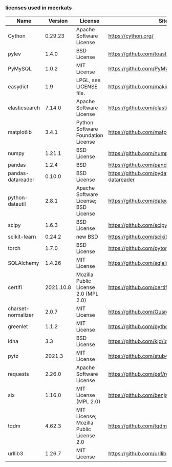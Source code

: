### licenses used in meerkats ###

|Name              |Version  |License                                           |Site                                        |
|------------------|---------|--------------------------------------------------|--------------------------------------------|
|Cython            |0.29.23  |Apache Software License                           |https://cython.org/                         |
|pylev             |1.4.0    |BSD License                                       |https://github.com/toastdriven/pylev        |
|PyMySQL           |1.0.2    |MIT License                                       |https://github.com/PyMySQL/PyMySQL/         |
|easydict          |1.9      |LPGL, see LICENSE file.                           |https://github.com/makinacorpus/easydict    |
|elasticsearch     |7.14.0   |Apache Software License                           |https://github.com/elastic/elasticsearch-py |
|matplotlib        |3.4.1    |Python Software Foundation License                |https://github.com/matplotlib/matplotlib/   |
|numpy             |1.21.1   |BSD License                                       |https://github.com/numpy/numpy              |
|pandas            |1.2.4    |BSD                                               |https://github.com/pandas-dev/pandas        |
|pandas-datareader |0.10.0   |BSD License                                       |https://github.com/pydata/pandas-datareader |
|python-dateutil   |2.8.1    |Apache Software License; BSD License              |https://github.com/dateutil/dateutil        |
|scipy             |1.6.3    |BSD License                                       |https://github.com/scipy/scipy              |
|scikit-learn      |0.24.2   |new BSD                                           |https://github.com/scikit-learn/scikit-learn|
|torch             |1.7.0    |BSD License                                       |https://github.com/pytorch/pytorch          |
|SQLAlchemy        |1.4.26   |MIT License                                       |https://github.com/sqlalchemy/sqlalchemy    |
|certifi           |2021.10.8|Mozilla Public License 2.0 (MPL 2.0)              |https://github.com/certifi/python-certifi   |
|charset-normalizer|2.0.7    |MIT License                                       |https://github.com/Ousret/charset_normalizer|
|greenlet          |1.1.2    |MIT License                                       |https://github.com/python-greenlet/greenlet |
|idna              |3.3      |BSD License                                       |https://github.com/kjd/idna                 |
|pytz              |2021.3   |MIT License                                       |https://github.com/stub42/pytz              |
|requests          |2.26.0   |Apache Software License                           |https://github.com/psf/requests             |
|six               |1.16.0   |MIT License (MPL 2.0)                             |https://github.com/benjaminp/six            |
|tqdm              |4.62.3   |MIT License; Mozilla Public License 2.0           |https://github.com/tqdm/tqdm                |
|urllib3           |1.26.7   |MIT License                                       |https://github.com/urllib3/urllib3          |
